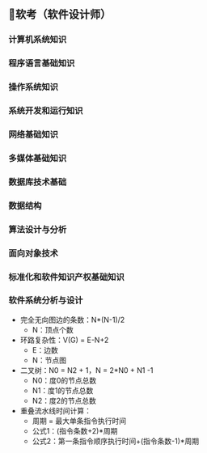 ## 📃软考（软件设计师）

### 计算机系统知识

### 程序语言基础知识

### 操作系统知识

### 系统开发和运行知识

### 网络基础知识

### 多媒体基础知识

### 数据库技术基础

### 数据结构

### 算法设计与分析

### 面向对象技术

### 标准化和软件知识产权基础知识

### 软件系统分析与设计

+ 完全无向图边的条数：N*(N-1)/2
  + N：顶点个数
+ 环路复杂性：V(G) = E-N+2	
  + E：边数	
  + N：节点图
+ 二叉树：N0 = N2 + 1，N = 2*N0 + N1 -1
  + N0：度0的节点总数  	
  + N1：度1的节点总数  	
  + N2：度2的节点总数  	
+ 重叠流水线时间计算：
  + 周期 = 最大单条指令执行时间
  + 公式1：(指令条数+2)*周期
  + 公式2：第一条指令顺序执行时间+(指令条数-1)*周期

